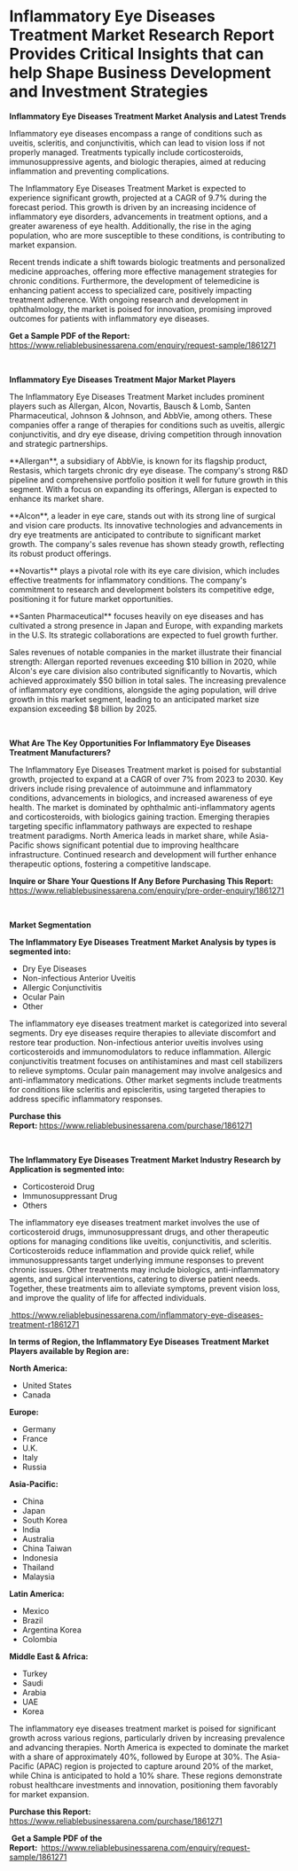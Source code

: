 <p><h1>Inflammatory Eye Diseases Treatment Market Research Report Provides Critical Insights that can help Shape Business Development and Investment Strategies</h1></p><p><strong>Inflammatory Eye Diseases Treatment Market Analysis and Latest Trends</strong></p>
<p><p>Inflammatory eye diseases encompass a range of conditions such as uveitis, scleritis, and conjunctivitis, which can lead to vision loss if not properly managed. Treatments typically include corticosteroids, immunosuppressive agents, and biologic therapies, aimed at reducing inflammation and preventing complications. </p><p>The Inflammatory Eye Diseases Treatment Market is expected to experience significant growth, projected at a CAGR of 9.7% during the forecast period. This growth is driven by an increasing incidence of inflammatory eye disorders, advancements in treatment options, and a greater awareness of eye health. Additionally, the rise in the aging population, who are more susceptible to these conditions, is contributing to market expansion.</p><p>Recent trends indicate a shift towards biologic treatments and personalized medicine approaches, offering more effective management strategies for chronic conditions. Furthermore, the development of telemedicine is enhancing patient access to specialized care, positively impacting treatment adherence. With ongoing research and development in ophthalmology, the market is poised for innovation, promising improved outcomes for patients with inflammatory eye diseases.</p></p>
<p><strong>Get a Sample PDF of the Report:&nbsp;</strong> <a href="https://www.reliablebusinessarena.com/enquiry/request-sample/1861271?utm_campaign=2563&utm_medium=2&utm_source=Github&utm_content=ia&utm_term=19042025&utm_id=inflammatory-eye-diseases-treatment">https://www.reliablebusinessarena.com/enquiry/request-sample/1861271</a></p>
<p>&nbsp;</p>
<p><strong>Inflammatory Eye Diseases Treatment Major Market Players</strong></p>
<p><p>The Inflammatory Eye Diseases Treatment Market includes prominent players such as Allergan, Alcon, Novartis, Bausch & Lomb, Santen Pharmaceutical, Johnson & Johnson, and AbbVie, among others. These companies offer a range of therapies for conditions such as uveitis, allergic conjunctivitis, and dry eye disease, driving competition through innovation and strategic partnerships.</p><p>**Allergan**, a subsidiary of AbbVie, is known for its flagship product, Restasis, which targets chronic dry eye disease. The company's strong R&D pipeline and comprehensive portfolio position it well for future growth in this segment. With a focus on expanding its offerings, Allergan is expected to enhance its market share.</p><p>**Alcon**, a leader in eye care, stands out with its strong line of surgical and vision care products. Its innovative technologies and advancements in dry eye treatments are anticipated to contribute to significant market growth. The company's sales revenue has shown steady growth, reflecting its robust product offerings.</p><p>**Novartis** plays a pivotal role with its eye care division, which includes effective treatments for inflammatory conditions. The company's commitment to research and development bolsters its competitive edge, positioning it for future market opportunities.</p><p>**Santen Pharmaceutical** focuses heavily on eye diseases and has cultivated a strong presence in Japan and Europe, with expanding markets in the U.S. Its strategic collaborations are expected to fuel growth further.</p><p>Sales revenues of notable companies in the market illustrate their financial strength: Allergan reported revenues exceeding $10 billion in 2020, while Alcon's eye care division also contributed significantly to Novartis, which achieved approximately $50 billion in total sales. The increasing prevalence of inflammatory eye conditions, alongside the aging population, will drive growth in this market segment, leading to an anticipated market size expansion exceeding $8 billion by 2025.</p></p>
<p>&nbsp;</p>
<p><strong>What Are The Key Opportunities For Inflammatory Eye Diseases Treatment Manufacturers?</strong></p>
<p><p>The Inflammatory Eye Diseases Treatment market is poised for substantial growth, projected to expand at a CAGR of over 7% from 2023 to 2030. Key drivers include rising prevalence of autoimmune and inflammatory conditions, advancements in biologics, and increased awareness of eye health. The market is dominated by ophthalmic anti-inflammatory agents and corticosteroids, with biologics gaining traction. Emerging therapies targeting specific inflammatory pathways are expected to reshape treatment paradigms. North America leads in market share, while Asia-Pacific shows significant potential due to improving healthcare infrastructure. Continued research and development will further enhance therapeutic options, fostering a competitive landscape.</p></p>
<p><strong>Inquire or Share Your Questions If Any Before Purchasing This Report:</strong> <a href="https://www.reliablebusinessarena.com/enquiry/pre-order-enquiry/1861271?utm_campaign=2563&utm_medium=2&utm_source=Github&utm_content=ia&utm_term=19042025&utm_id=inflammatory-eye-diseases-treatment">https://www.reliablebusinessarena.com/enquiry/pre-order-enquiry/1861271</a></p>
<p>&nbsp;</p>
<p><strong>Market Segmentation</strong></p>
<p><strong>The Inflammatory Eye Diseases Treatment Market Analysis by types is segmented into:</strong></p>
<p><ul><li>Dry Eye Diseases</li><li>Non-infectious Anterior Uveitis</li><li>Allergic Conjunctivitis</li><li>Ocular Pain</li><li>Other</li></ul></p>
<p><p>The inflammatory eye diseases treatment market is categorized into several segments. Dry eye diseases require therapies to alleviate discomfort and restore tear production. Non-infectious anterior uveitis involves using corticosteroids and immunomodulators to reduce inflammation. Allergic conjunctivitis treatment focuses on antihistamines and mast cell stabilizers to relieve symptoms. Ocular pain management may involve analgesics and anti-inflammatory medications. Other market segments include treatments for conditions like scleritis and episcleritis, using targeted therapies to address specific inflammatory responses.</p></p>
<p><strong>Purchase this Report:&nbsp;</strong><a href="https://www.reliablebusinessarena.com/purchase/1861271?utm_campaign=2563&utm_medium=2&utm_source=Github&utm_content=ia&utm_term=19042025&utm_id=inflammatory-eye-diseases-treatment">https://www.reliablebusinessarena.com/purchase/1861271</a></p>
<p>&nbsp;</p>
<p><strong>The Inflammatory Eye Diseases Treatment Market Industry Research by Application is segmented into:</strong></p>
<p><ul><li>Corticosteroid Drug</li><li>Immunosuppressant Drug</li><li>Others</li></ul></p>
<p><p>The inflammatory eye diseases treatment market involves the use of corticosteroid drugs, immunosuppressant drugs, and other therapeutic options for managing conditions like uveitis, conjunctivitis, and scleritis. Corticosteroids reduce inflammation and provide quick relief, while immunosuppressants target underlying immune responses to prevent chronic issues. Other treatments may include biologics, anti-inflammatory agents, and surgical interventions, catering to diverse patient needs. Together, these treatments aim to alleviate symptoms, prevent vision loss, and improve the quality of life for affected individuals.</p></p>
<p><a href="https://www.reliablebusinessarena.com/inflammatory-eye-diseases-treatment-r1861271?utm_campaign=2563&utm_medium=2&utm_source=Github&utm_content=ia&utm_term=19042025&utm_id=inflammatory-eye-diseases-treatment">&nbsp;https://www.reliablebusinessarena.com/inflammatory-eye-diseases-treatment-r1861271</a></p>
<p><strong>In terms of Region, the Inflammatory Eye Diseases Treatment Market Players available by Region are:</strong></p>
<p>
    <p> <strong> North America: </strong>
        <ul>
            <li>United States</li>
            <li>Canada</li>
        </ul>
        </p> 
    <p> <strong> Europe: </strong>
        <ul>
            <li>Germany</li>
            <li>France</li>
            <li>U.K.</li>
            <li>Italy</li>
            <li>Russia</li>
        </ul>
        </p> 
    <p> <strong> Asia-Pacific: </strong>
        <ul>
            <li>China</li>
            <li>Japan</li>
            <li>South Korea</li>
            <li>India</li>
            <li>Australia</li>
            <li>China Taiwan</li>
            <li>Indonesia</li>
            <li>Thailand</li>
            <li>Malaysia</li>
        </ul>
        </p> 
    <p> <strong> Latin America: </strong>
        <ul>
            <li>Mexico</li>
            <li>Brazil</li>
            <li>Argentina Korea</li>
            <li>Colombia</li>
        </ul>
        </p> 
    <p> <strong> Middle East & Africa: </strong>
        <ul>
            <li>Turkey</li>
            <li>Saudi</li>
            <li>Arabia</li>
            <li>UAE</li>
            <li>Korea</li>
        </ul>
    </p>
    </p>
<p><p>The inflammatory eye diseases treatment market is poised for significant growth across various regions, particularly driven by increasing prevalence and advancing therapies. North America is expected to dominate the market with a share of approximately 40%, followed by Europe at 30%. The Asia-Pacific (APAC) region is projected to capture around 20% of the market, while China is anticipated to hold a 10% share. These regions demonstrate robust healthcare investments and innovation, positioning them favorably for market expansion.</p></p>
<p><strong>Purchase this Report: </strong><a href="https://www.reliablebusinessarena.com/purchase/1861271?utm_campaign=2563&utm_medium=2&utm_source=Github&utm_content=ia&utm_term=19042025&utm_id=inflammatory-eye-diseases-treatment">https://www.reliablebusinessarena.com/purchase/1861271</a></p>
<p>&nbsp;<strong>Get a Sample PDF of the Report:&nbsp;&nbsp;</strong><a href="https://www.reliablebusinessarena.com/enquiry/request-sample/1861271?utm_campaign=2563&utm_medium=2&utm_source=Github&utm_content=ia&utm_term=19042025&utm_id=inflammatory-eye-diseases-treatment">https://www.reliablebusinessarena.com/enquiry/request-sample/1861271</a></p>
<p><strong></strong></p>
<p><p></p><p></p><p></p></p>